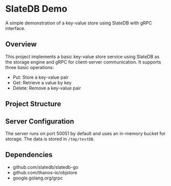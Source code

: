 # SlateDB Demo

A simple demonstration of a key-value store using SlateDB with gRPC interface.

## Overview

This project implements a basic key-value store service using SlateDB as the storage engine and gRPC for client-server communication. It supports three basic operations:

- Put: Store a key-value pair
- Get: Retrieve a value by key
- Delete: Remove a key-value pair

## Project Structure

## Server Configuration

The server runs on port 50051 by default and uses an in-memory bucket for storage. The data is stored in `/tmp/testDB`.

## Dependencies

- github.com/slatedb/slatedb-go
- github.com/thanos-io/objstore
- google.golang.org/grpc
